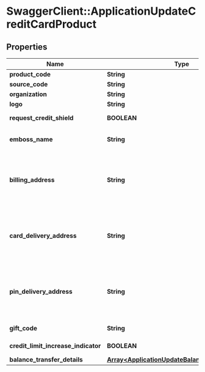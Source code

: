 # SwaggerClient::ApplicationUpdateCreditCardProduct

## Properties
Name | Type | Description | Notes
------------ | ------------- | ------------- | -------------
**product_code** | **String** | A unique code that identifies the product. | [optional] 
**source_code** | **String** | A source code to identify the product | [optional] 
**organization** | **String** | Card issuing organization name | [optional] 
**logo** | **String** | Product logo to identify the product | [optional] 
**request_credit_shield** | **BOOLEAN** | Insurance enrolment for outstanding balance on the card. Valid values: true and false | [optional] 
**emboss_name** | **String** | Name to be embossed on card.If blank, bank will assign automatically based on the market norms. | [optional] 
**billing_address** | **String** | Billing address of applicant. This is a reference data data field. Please use /v1/apac/utilities/referenceData/{addressType} resource to get valid value of this field with description. You can use addressType field name as the referenceCode parameter to retrieve the values. | [optional] 
**card_delivery_address** | **String** | Card delivery address of applicant. This is a reference data data field. Please use /v1/apac/utilities/referenceData/{addressType} resource to get valid value of this field with description. You can use addressType field name as the referenceCode parameter to retrieve the values. | [optional] 
**pin_delivery_address** | **String** | Delivery address  for card pin of applicant. This is a reference data data field. Please use /v1/apac/utilities/referenceData/{addressType} resource to get valid value of this field with description. You can use addressType field name as the referenceCode parameter to retrieve the values. | [optional] 
**gift_code** | **String** | A  unique code that identifies the gift offered along with the product | [optional] 
**credit_limit_increase_indicator** | **BOOLEAN** | Option  to review the credit limit in the future.Valid values: true and false | [optional] 
**balance_transfer_details** | [**Array&lt;ApplicationUpdateBalanceTransferDetails&gt;**](ApplicationUpdateBalanceTransferDetails.md) |  | [optional] 

